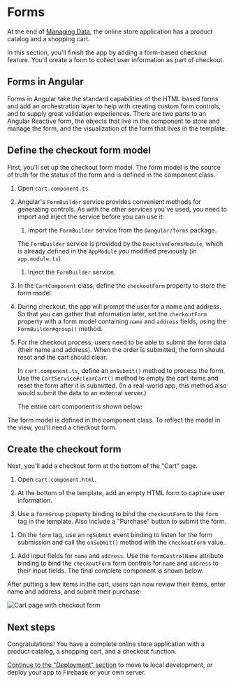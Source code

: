 # Forms

At the end of [Managing Data](start/data "Getting Started: Managing Data"), the online store application has a product catalog and a shopping cart.

In this section, you'll finish the app by adding a form-based checkout feature. You'll create a form to collect user information as part of checkout.

## Forms in Angular

Forms in Angular take the standard capabilities of the HTML based forms and add an orchestration layer to help with creating custom form controls, and to supply great validation experiences. There are two parts to an Angular Reactive form, the objects that live in the component to store and manage the form, and the visualization of the form that lives in the template.

## Define the checkout form model

First, you'll set up the checkout form model. The form model is the source of truth for the status of the form and is defined in the component class.

1. Open `cart.component.ts`.

1. Angular's `FormBuilder` service provides convenient methods for generating controls. As with the other services you've used, you need to import and inject the service before you can use it:

    1. Import the `FormBuilder` service from the `@angular/forms` package.

      <code-example header="src/app/cart/cart.component.ts" path="getting-started/src/app/cart/cart.component.ts" region="imports">
      </code-example>

      The `FormBuilder` service is provided by the `ReactiveFormsModule`, which is already defined in the `AppModule` you modified previously (in `app.module.ts`).

    1. Inject the `FormBuilder` service.

      <code-example header="src/app/cart/cart.component.ts" path="getting-started/src/app/cart/cart.component.ts" region="inject-form-builder">
      </code-example>

1. In the `CartComponent` class, define the `checkoutForm` property to store the form model.

    <code-example header="src/app/cart/cart.component.ts" path="getting-started/src/app/cart/cart.component.ts" region="checkout-form">
    </code-example>

1. During checkout, the app will prompt the user for a name and address. So that you can gather that information later, set the `checkoutForm` property with a form model containing `name` and `address` fields, using the `FormBuilder#group()` method.

    <code-example header="src/app/cart/cart.component.ts" path="getting-started/src/app/cart/cart.component.ts" region="checkout-form-group"></code-example>

1. For the checkout process, users need to be able to submit the form data (their name and address). When the order is submitted, the form should reset and the cart should clear.

    In `cart.component.ts`, define an `onSubmit()` method to process the form. Use the `CartService#clearCart()` method to empty the cart items and reset the form after it is submitted. (In a real-world app, this method also would submit the data to an external server.)

    The entire cart component is shown below:

    <code-example header="src/app/cart/cart.component.ts" path="getting-started/src/app/cart/cart.component.ts">
    </code-example>

The form model is defined in the component class. To reflect the model in the view, you'll need a checkout form.

## Create the checkout form

Next, you'll add a checkout form at the bottom of the "Cart" page.

1. Open `cart.component.html`.

1. At the bottom of the template, add an empty HTML form to capture user information.

1. Use a `formGroup` property binding to bind the `checkoutForm` to the `form` tag in the template. Also include a "Purchase" button to submit the form.

  <code-example header="src/app/cart/cart.component.html" path="getting-started/src/app/cart/cart.component.3.html" region="checkout-form">
  </code-example>

1. On the `form` tag, use an `ngSubmit` event binding to listen for the form submission and call the `onSubmit()` method with the `checkoutForm` value.

  <code-example path="getting-started/src/app/cart/cart.component.html" region="checkout-form-1">
  </code-example>

1. Add input fields for `name` and `address`. Use the `formControlName` attribute binding to bind the `checkoutForm` form controls for `name` and `address` to their input fields. The final complete component is shown below:

  <code-example path="getting-started/src/app/cart/cart.component.html" region="checkout-form-2">
  </code-example>

After putting a few items in the cart, users can now review their items, enter name and address, and submit their purchase:

<div class="lightbox">
  <img src='generated/images/guide/start/cart-with-items-and-form.png' alt="Cart page with checkout form">
</div>


## Next steps

Congratulations! You have a complete online store application with a product catalog, a shopping cart, and a checkout function.

[Continue to the "Deployment" section](start/deployment "Getting Started: Deployment") to move to local development, or deploy your app to Firebase or your own server.
